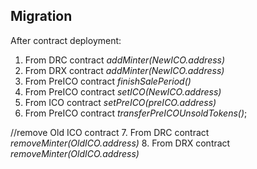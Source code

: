 
## Migration

After contract deployment:

1. From  DRC contract  *addMinter(NewICO.address)*
2. From DRX contract *addMinter(NewICO.address)*
3. From PreICO contract *finishSalePeriod()*
4. From PreICO contract *setICO(NewICO.address)*
5. From ICO contract  *setPreICO(preICO.address)*
6. From PreICO contract *transferPreICOUnsoldTokens()*;

//remove Old ICO contract
7. From DRC contract *removeMinter(OldICO.address)*
8. From DRX contract *removeMinter(OldICO.address)*

